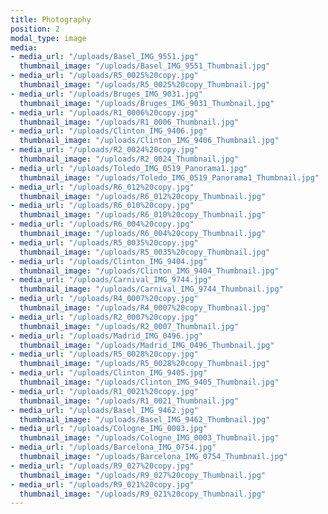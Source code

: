 ```yaml
---
title: Photography
position: 2
modal_type: image
media:
- media_url: "/uploads/Basel_IMG_9551.jpg"
  thumbnail_image: "/uploads/Basel_IMG_9551_Thumbnail.jpg"
- media_url: "/uploads/R5_0025%20copy.jpg"
  thumbnail_image: "/uploads/R5_0025%20copy_Thumbnail.jpg"
- media_url: "/uploads/Bruges_IMG_9031.jpg"
  thumbnail_image: "/uploads/Bruges_IMG_9031_Thumbnail.jpg"
- media_url: "/uploads/R1_0006%20copy.jpg"
  thumbnail_image: "/uploads/R1_0006_Thumbnail.jpg"
- media_url: "/uploads/Clinton_IMG_9406.jpg"
  thumbnail_image: "/uploads/Clinton_IMG_9406_Thumbnail.jpg"
- media_url: "/uploads/R2_0024%20copy.jpg"
  thumbnail_image: "/uploads/R2_0024_Thumbnail.jpg"
- media_url: "/uploads/Toledo_IMG_0519_Panorama1.jpg"
  thumbnail_image: "/uploads/Toledo_IMG_0519_Panorama1_Thumbnail.jpg"
- media_url: "/uploads/R6_012%20copy.jpg"
  thumbnail_image: "/uploads/R6_012%20copy_Thumbnail.jpg"
- media_url: "/uploads/R6_010%20copy.jpg"
  thumbnail_image: "/uploads/R6_010%20copy_Thumbnail.jpg"
- media_url: "/uploads/R6_004%20copy.jpg"
  thumbnail_image: "/uploads/R6_004%20copy_Thumbnail.jpg"
- media_url: "/uploads/R5_0035%20copy.jpg"
  thumbnail_image: "/uploads/R5_0035%20copy_Thumbnail.jpg"
- media_url: "/uploads/Clinton_IMG_9404.jpg"
  thumbnail_image: "/uploads/Clinton_IMG_9404_Thumbnail.jpg"
- media_url: "/uploads/Carnival_IMG_9744.jpg"
  thumbnail_image: "/uploads/Carnival_IMG_9744_Thumbnail.jpg"
- media_url: "/uploads/R4_0007%20copy.jpg"
  thumbnail_image: "/uploads/R4_0007%20copy_Thumbnail.jpg"
- media_url: "/uploads/R2_0007%20copy.jpg"
  thumbnail_image: "/uploads/R2_0007_Thumbnail.jpg"
- media_url: "/uploads/Madrid_IMG_0496.jpg"
  thumbnail_image: "/uploads/Madrid_IMG_0496_Thumbnail.jpg"
- media_url: "/uploads/R5_0028%20copy.jpg"
  thumbnail_image: "/uploads/R5_0028%20copy_Thumbnail.jpg"
- media_url: "/uploads/Clinton_IMG_9405.jpg"
  thumbnail_image: "/uploads/Clinton_IMG_9405_Thumbnail.jpg"
- media_url: "/uploads/R1_0021%20copy.jpg"
  thumbnail_image: "/uploads/R1_0021_Thumbnail.jpg"
- media_url: "/uploads/Basel_IMG_9462.jpg"
  thumbnail_image: "/uploads/Basel_IMG_9462_Thumbnail.jpg"
- media_url: "/uploads/Cologne_IMG_0003.jpg"
  thumbnail_image: "/uploads/Cologne_IMG_0003_Thumbnail.jpg"
- media_url: "/uploads/Barcelona_IMG_0754.jpg"
  thumbnail_image: "/uploads/Barcelona_IMG_0754_Thumbnail.jpg"
- media_url: "/uploads/R9_027%20copy.jpg"
  thumbnail_image: "/uploads/R9_027%20copy_Thumbnail.jpg"
- media_url: "/uploads/R9_021%20copy.jpg"
  thumbnail_image: "/uploads/R9_021%20copy_Thumbnail.jpg"
---
```


